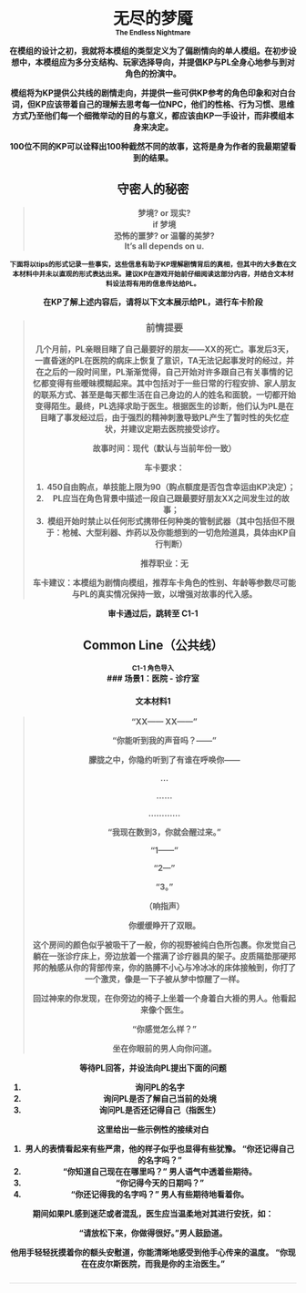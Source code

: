 <div style="border-bottom:1px solid #ddd; text-align:center; padding:10px 0; font-weight:bolder;"><span style="font-size:2em; margin: .67em 0;">无尽的梦魇</span><br/><sub>The Endless Nightmare</sub></span>

在模组的设计之初，我就将本模组的类型定义为了偏剧情向的单人模组。在初步设想中，本模组应为多分支结构、玩家选择导向，并提倡KP与PL全身心地参与到对角色的扮演中。

模组将为KP提供公共线的剧情走向，并提供一些可供KP参考的角色印象和对白台词，但KP应该带着自己的理解去思考每一位NPC，他们的性格、行为习惯、思维方式乃至他们每一个细微举动的目的与意义，都应该由KP一手设计，而非模组本身来决定。

100位不同的KP可以诠释出100种截然不同的故事，这将是身为作者的我最期望看到的结果。



## 守密人的秘密

> 梦境? or 现实? <br/>
> if 梦境 <br/>
> 恐怖的噩梦? or 温馨的美梦? <br/>
> It’s all depends on u.

<sub>下面将以tips的形式记录一些事实，这些信息有助于KP理解剧情背后的真相，但其中的大多数在文本材料中并未以直观的形式表达出来。建议KP在游戏开始前仔细阅读这部分内容，并结合文本材料设法将有用的信息传达给PL。</sub>



在KP了解上述内容后，请将以下文本展示给PL，进行车卡阶段

> ### 前情提要
>
> 几个月前，PL亲眼目睹了自己最要好的朋友——XX的死亡。事发后3天，一直昏迷的PL在医院的病床上恢复了意识，TA无法记起事发时的经过，并在之后的一段时间里，PL渐渐觉得，自己开始对许多跟自己有关事情的记忆都变得有些暧昧模糊起来。其中包括对于一些日常的行程安排、家人朋友的联系方式、甚至是每天都生活在自己身边的人的姓名和面貌，一切都开始变得陌生。最终，PL选择求助于医生。根据医生的诊断，他们认为PL是在目睹了事发经过后，由于强烈的精神刺激导致PL产生了暂时性的失忆症状，并建议定期去医院接受诊疗。
>
> 故事时间：现代（默认与当前年份一致）
>
> 车卡要求：
>
> 1. 450自由购点，单技能上限为90（购点额度是否包含幸运由KP决定）；
> 2. PL应当在角色背景中描述一段自己跟最要好朋友XX之间发生过的故事；
> 3. 模组开始时禁止以任何形式携带任何种类的管制武器（其中包括但不限于：枪械、大型利器、炸药以及你能想到的一切危险道具，具体由KP自行判断）
>
> 推荐职业：无
>
> 车卡建议：本模组为剧情向模组，推荐车卡角色的性别、年龄等参数尽可能与PL的真实情况保持一致，以增强对故事的代入感。



审卡通过后，跳转至 C1-1





## Common Line（公共线）

<div style="text-align:center;"><sub>C1-1 角色导入</sub></div>
### 场景1：医院 - 诊疗室

#### 文本材料1

> “XX—— XX——”
>
> “你能听到我的声音吗？——”
>
> 朦胧之中，你隐约听到了有谁在呼唤你——
>
> …
>
> ……
>
> …………
>
> “我现在数到3，你就会醒过来。”
>
> “1——”
>
> “2—”
>
> “3。”
>
> （响指声）
>
> 你缓缓睁开了双眼。
>
> 这个房间的颜色似乎被吸干了一般，你的视野被纯白色所包裹。你发觉自己躺在一张诊疗床上，旁边放着一个摆满了诊疗器具的架子。皮质隔垫那硬邦邦的触感从你的背部传来，你的胳膊不小心与冷冰冰的床体接触到，你打了一个激灵，像是一下子被从梦中惊醒了一样。
>
> 回过神来的你发现，在你旁边的椅子上坐着一个身着白大褂的男人。他看起来像个医生。
>
> “你感觉怎么样？”
>
> 坐在你眼前的男人向你问道。

等待PL回答，并设法向PL提出下面的问题

1. 询问PL的名字
2. 询问PL是否了解自己当前的处境
3. 询问PL是否还记得自己（指医生）

这里给出一些示例性的接续对白

1. 男人的表情看起来有些严肃，他的样子似乎也显得有些犹豫。
   “你还记得自己的名字吗？”
2. “你知道自己现在在哪里吗？”
   男人语气中透着些期待。
3. “你记得今天的日期吗？”
4. “你还记得我的名字吗？”
   男人有些期待地看着你。

期间如果PL感到迷茫或者混乱，医生应当温柔地对其进行安抚，如：

“请放松下来，你做得很好。”男人鼓励道。

他用手轻轻抚摸着你的额头安慰道，你能清晰地感受到他手心传来的温度。
“你现在在皮尔斯医院，而我是你的主治医生。”




